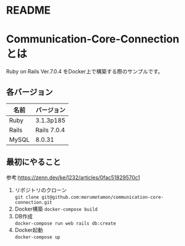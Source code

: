 # README


# Communication-Core-Connection　とは

Ruby on Rails Ver.7.0.4 をDocker上で構築する際のサンプルです。

## 各バージョン
| 名前 | バージョン |
| ---- | ---- |
| Ruby  | 3.1.3p185 |
| Rails | Rails 7.0.4 |
| MySQL | 8.0.31 | 

## 最初にやること
参考:https://zenn.dev/kei1232/articles/0fac51829570c1

1. リポジトリのクローン   
`git clone git@github.com:merumetamon/communication-core-connection.git`
2.  Docker構築
`docker-compose build  `
3. DB作成   
`docker-compose run web rails db:create`
4. Docker起動   
`docker-compose up`
